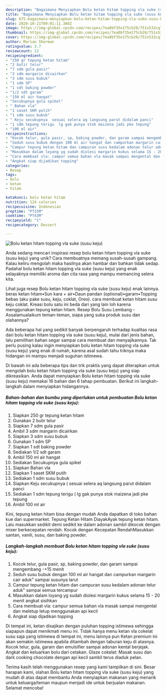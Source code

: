 ```yaml
---
description: "Bagaimana Menyiapkan Bolu ketan hitam topping vla suke (susu keju) yang Lezat"
title: "Bagaimana Menyiapkan Bolu ketan hitam topping vla suke (susu keju) yang Lezat"
slug: 675-bagaimana-menyiapkan-bolu-ketan-hitam-topping-vla-suke-susu-keju-yang-lezat
date: 2020-10-21T09:01:11.386Z
image: https://img-global.cpcdn.com/recipes/7ea8bf35e175cb28/751x532cq70/bolu-ketan-hitam-topping-vla-suke-susu-keju-foto-resep-utama.jpg
thumbnail: https://img-global.cpcdn.com/recipes/7ea8bf35e175cb28/751x532cq70/bolu-ketan-hitam-topping-vla-suke-susu-keju-foto-resep-utama.jpg
cover: https://img-global.cpcdn.com/recipes/7ea8bf35e175cb28/751x532cq70/bolu-ketan-hitam-topping-vla-suke-susu-keju-foto-resep-utama.jpg
author: Marian Sherman
ratingvalue: 3.7
reviewcount: 12
recipeingredient:
- "250 gr tepung ketan hitam"
- "2 butir telur"
- "7 sdm gula pasir"
- "3 sdm margarin dicairkan"
- "3 sdm susu bubuk"
- "1 sdm SP"
- "1 sdt baking powder"
- "1/2 sdt garam"
- "150 ml air hangat"
- "Secukupnya gula spikel"
- " Bahan vla"
- "1 saset SKM putih"
- "1 sdm susu bubuk"
- " Keju secukupnya  sesuai selera aq langsung parut didalam panci"
- "1 sdm tepung terigu  lg gak punya stok maizena jadi pke tepung"
- "100 ml air"
recipeinstructions:
- "Kocok telur, gula pasir, sp, baking powder, dan garam sampai mengembang -+15 menit"
- "Seduh susu bubuk dengan 100 ml air hangat dan campurkan margarin cair aduk&#34; sampai susunya larut"
- "Campur tepung ketan hitam dan campuran susu kedalam adonan telur aduk&#34; sampai semua tercampur"
- "Masukkan dalam loyang yg sudah diolesi margarin kukus selama 15 - 20 menit angkat sisihkan"
- "Cara membuat vla: campur semua bahan vla masak sampai mengental dan meletup letup menggunakan api kecil"
- "Angkat siap dijadikan topping"
categories:
- Resep
tags:
- bolu
- ketan
- hitam

katakunci: bolu ketan hitam 
nutrition: 124 calories
recipecuisine: Indonesian
preptime: "PT15M"
cooktime: "PT43M"
recipeyield: "1"
recipecategory: Dessert

---
```



![Bolu ketan hitam topping vla suke (susu keju)](https://img-global.cpcdn.com/recipes/7ea8bf35e175cb28/751x532cq70/bolu-ketan-hitam-topping-vla-suke-susu-keju-foto-resep-utama.jpg)

Anda sedang mencari inspirasi resep bolu ketan hitam topping vla suke (susu keju) yang unik? Cara membuatnya memang susah-susah gampang. Kalau keliru mengolah maka hasilnya akan hambar dan bahkan tidak sedap. Padahal bolu ketan hitam topping vla suke (susu keju) yang enak selayaknya memiliki aroma dan cita rasa yang mampu memancing selera kita.

Lihat juga resep Bolu ketan hitam topping vla suke (susu keju) enak lainnya. beras ketan hitam•Sun kara + air•Daun pandan (optional)•garam•Topping bebas (aku pake susu, keju, coklat, Oreo). cara membuat ketan hitam susu keju coklat. Kreasi bolu satu ini beda dari yang lain loh karena menggunakan tepung ketan hitam. Resep Bolu Susu Lembang - Assalamualaikum teman-teman, siapa yang suka produk susu dan olahannya?

Ada beberapa hal yang sedikit banyak berpengaruh terhadap kualitas rasa dari bolu ketan hitam topping vla suke (susu keju), mulai dari jenis bahan, lalu pemilihan bahan segar sampai cara membuat dan menyajikannya. Tak perlu pusing kalau ingin menyiapkan bolu ketan hitam topping vla suke (susu keju) yang enak di rumah, karena asal sudah tahu triknya maka hidangan ini mampu menjadi suguhan istimewa.


Di bawah ini ada beberapa tips dan trik praktis yang dapat diterapkan untuk mengolah bolu ketan hitam topping vla suke (susu keju) yang siap dikreasikan. Anda dapat menyiapkan Bolu ketan hitam topping vla suke (susu keju) memakai 16 bahan dan 6 tahap pembuatan. Berikut ini langkah-langkah dalam menyiapkan hidangannya.

<!--inarticleads1-->

##### Bahan-bahan dan bumbu yang diperlukan untuk pembuatan Bolu ketan hitam topping vla suke (susu keju):

1. Siapkan 250 gr tepung ketan hitam
1. Gunakan 2 butir telur
1. Siapkan 7 sdm gula pasir
1. Ambil 3 sdm margarin dicairkan
1. Siapkan 3 sdm susu bubuk
1. Gunakan 1 sdm SP
1. Siapkan 1 sdt baking powder
1. Sediakan 1/2 sdt garam
1. Ambil 150 ml air hangat
1. Sediakan Secukupnya gula spikel
1. Siapkan  Bahan vla
1. Siapkan 1 saset SKM putih
1. Sediakan 1 sdm susu bubuk
1. Siapkan  Keju secukupnya ( sesuai selera aq langsung parut didalam panci
1. Sediakan 1 sdm tepung terigu ( lg gak punya stok maizena jadi pke tepung
1. Ambil 100 ml air


Kini, tepung ketan hitam bisa dengan mudah Anda dapatkan di toko bahan kue dan supermarket. Tepung Ketan Hitam DiayakAyak tepung ketan hitam. Lalu masukkan sedikit demi sedikit ke dalam adonan sambil dikocok dengan mixer berkecepatan rendah. Kocok dengan Kecepatan RendahMasukkan santan, vanili, susu, dan baking powder. 

<!--inarticleads2-->

##### Langkah-langkah membuat Bolu ketan hitam topping vla suke (susu keju):

1. Kocok telur, gula pasir, sp, baking powder, dan garam sampai mengembang -+15 menit
1. Seduh susu bubuk dengan 100 ml air hangat dan campurkan margarin cair aduk&#34; sampai susunya larut
1. Campur tepung ketan hitam dan campuran susu kedalam adonan telur aduk&#34; sampai semua tercampur
1. Masukkan dalam loyang yg sudah diolesi margarin kukus selama 15 - 20 menit angkat sisihkan
1. Cara membuat vla: campur semua bahan vla masak sampai mengental dan meletup letup menggunakan api kecil
1. Angkat siap dijadikan topping


Di tempat ini, ketan disajikan dengan puluhan topping istimewa sehingga siapapun dapat menikmati menu ini. Tidak hanya menu ketan vla cokelat susu saja yang istimewa di tempat ini, menu lainnya pun Ketan premium ini akan semakin istimewa apabila ditambah dengan taburan keju di atasnya. Kocok telur, gula, garam dan emulsifier sampai adonan kental berjejak. Angkat dan keluarkan bolu dari cetakan. Glaze cokelat: Masak susu dan dark cooking chocolate dengan api kecil sambil terus diaduk pelan. 

Terima kasih telah menggunakan resep yang kami tampilkan di sini. Besar harapan kami, olahan Bolu ketan hitam topping vla suke (susu keju) yang mudah di atas dapat membantu Anda menyiapkan makanan yang menarik untuk keluarga/teman maupun menjadi ide untuk berjualan makanan. Selamat mencoba!

